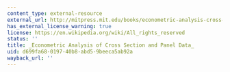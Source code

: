 ```yaml
---
content_type: external-resource
external_url: http://mitpress.mit.edu/books/econometric-analysis-cross-section-and-panel-data
has_external_license_warning: true
license: https://en.wikipedia.org/wiki/All_rights_reserved
status: ''
title: _Econometric Analysis of Cross Section and Panel Data_
uid: d699fa68-0197-40b8-abd5-9beeca5ab92a
wayback_url: ''
---
```

